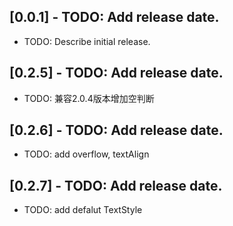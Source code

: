## [0.0.1] - TODO: Add release date.

* TODO: Describe initial release.
## [0.2.5] - TODO: Add release date.

* TODO: 兼容2.0.4版本增加空判断


## [0.2.6] - TODO: Add release date.

* TODO: add overflow, textAlign

## [0.2.7] - TODO: Add release date.

* TODO: add defalut TextStyle